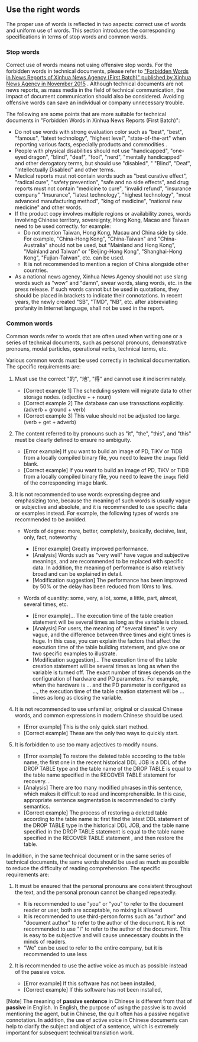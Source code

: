 ## Use the right words

The proper use of words is reflected in two aspects: correct use of words and uniform use of words. This section introduces the corresponding specifications in terms of stop words and common words.

### Stop words

Correct use of words means not using offensive stop words. For the forbidden words in technical documents, please refer to ["Forbidden Words in News Reports of Xinhua News Agency (First Batch)" published by Xinhua News Agency in November 2015](https://www.digitaling.com/articles/22975.html) . Although technical documents are not news reports, as mass media in the field of technical communication, the impact of document communication should also be considered. Avoiding offensive words can save an individual or company unnecessary trouble.

The following are some points that are more suitable for technical documents in "Forbidden Words in Xinhua News Reports (First Batch)":

- Do not use words with strong evaluation color such as "best", "best", "famous", "latest technology", "highest level", "state-of-the-art" when reporting various facts, especially products and commodities .
- People with physical disabilities should not use "handicapped", "one-eyed dragon", "blind", "deaf", "fool", "nerd", "mentally handicapped" and other derogatory terms, but should use "disabled", " "Blind", "Deaf", "Intellectually Disabled" and other terms.
- Medical reports must not contain words such as "best curative effect", "radical cure", "safety prevention", "safe and no side effects", and drug reports must not contain "medicine to cure", "invalid refund", "insurance company" "Insurance", "latest technology", "highest technology", "most advanced manufacturing method", "king of medicine", "national new medicine" and other words.
- If the product copy involves multiple regions or availability zones, words involving Chinese territory, sovereignty, Hong Kong, Macao and Taiwan need to be used correctly. for example:
  - Do not mention Taiwan, Hong Kong, Macau and China side by side. For example, "China-Hong Kong", "China-Taiwan" and "China-Australia" should not be used, but "Mainland and Hong Kong", "Mainland and Taiwan" or "Beijing-Hong Kong", "Shanghai-Hong Kong", "Fujian-Taiwan", etc. can be used.
  - It is not recommended to mention a region of China alongside other countries.
- As a national news agency, Xinhua News Agency should not use slang words such as "wow" and "damn", swear words, slang words, etc. in the press release. If such words cannot but be used in quotations, they should be placed in brackets to indicate their connotations. In recent years, the newly created "SB", "TMD", "NB", etc. after abbreviating profanity in Internet language, shall not be used in the report.

### Common words

Common words refer to words that are often used when writing one or a series of technical documents, such as personal pronouns, demonstrative pronouns, modal particles, operational verbs, technical terms, etc.

Various common words must be used correctly in technical documentation. The specific requirements are:

1. Must use the correct "的", "地", "得" and cannot use it indiscriminately.

    - [Correct example 1] The scheduling system will migrate data to other storage nodes. (adjective + + noun)
    - [Correct example 2] The database can use transactions explicitly. (adverb + ground + verb)
    - [Correct example 3] This value should not be adjusted too large. (verb + get + adverb)

2. The content referred to by pronouns such as "it", "the", "this", and "this" must be clearly defined to ensure no ambiguity.

    - [Error example] If you want to build an image of PD, TiKV or TiDB from a locally compiled binary file, you need to leave the `image` field blank.
    - [Correct example] If you want to build an image of PD, TiKV or TiDB from a locally compiled binary file, you need to leave the `image` field of the corresponding image blank.

3. It is not recommended to use words expressing degree and emphasizing tone, because the meaning of such words is usually vague or subjective and absolute, and it is recommended to use specific data or examples instead. For example, the following types of words are recommended to be avoided.

    - Words of degree: more, better, completely, basically, decisive, last, only, fact, noteworthy

        - [Error example] Greatly improved performance.
        - [Analysis] Words such as "very well" have vague and subjective meanings, and are recommended to be replaced with specific data. In addition, the meaning of performance is also relatively broad and can be explained in detail.
        - [Modification suggestion] The performance has been improved by 50% or the delay has been reduced from 10ms to 1ms.

    - Words of quantity: some, very, a lot, some, a little, part, almost, several times, etc.

        - [Error example]... The execution time of the table creation statement will be several times as long as the variable is closed.
        - [Analysis] For users, the meaning of "several times" is very vague, and the difference between three times and eight times is huge. In this case, you can explain the factors that affect the execution time of the table building statement, and give one or two specific examples to illustrate.
        - [Modification suggestion]… The execution time of the table creation statement will be several times as long as when the variable is turned off. The exact number of times depends on the configuration of hardware and PD parameters. For example, when the hardware is … and the PD parameter is configured as …, the execution time of the table creation statement will be … times as long as closing the variable.

4. It is not recommended to use unfamiliar, original or classical Chinese words, and common expressions in modern Chinese should be used.

    - [Error example] This is the only quick start method.
    - [Correct example] These are the only two ways to quickly start.

5. It is forbidden to use too many adjectives to modify nouns.

    - [Error example] To restore the deleted table according to the table name, the first one in the recent historical DDL JOB is a DDL of the DROP TABLE type and the table name of the DROP TABLE is equal to the table name specified in the RECOVER TABLE statement for recovery. .
    - [Analysis] There are too many modified phrases in this sentence, which makes it difficult to read and incomprehensible. In this case, appropriate sentence segmentation is recommended to clarify semantics.
    - [Correct example] The process of restoring a deleted table according to the table name is: first find the latest DDL statement of the DROP TABLE type in the historical DDL JOB, and the table name specified in the DROP TABLE statement is equal to the table name specified in the RECOVER TABLE statement , and then restore the table.

In addition, in the same technical document or in the same series of technical documents, the same words should be used as much as possible to reduce the difficulty of reading comprehension. The specific requirements are:

1. It must be ensured that the personal pronouns are consistent throughout the text, and the personal pronoun cannot be changed repeatedly.

   - It is recommended to use "you" or "you" to refer to the document reader or user, both are acceptable, no mixing is allowed
   - It is recommended to use third-person forms such as "author" and "document author" to refer to the author of the document. It is not recommended to use "I" to refer to the author of the document. This is easy to be subjective and will cause unnecessary doubts in the minds of readers.
   - "We" can be used to refer to the entire company, but it is recommended to use less

2. It is recommended to use the active voice as much as possible instead of the passive voice.

   - [Error example] If this software has not been installed,
   - [Correct example] If this software has not been installed,

[Note] The meaning of **passive sentence** in Chinese is different from that of **passive** in English. In English, the purpose of using the passive is to avoid mentioning the agent, but in Chinese, the quilt often has a passive negative connotation. In addition, the use of active voice in Chinese documents can help to clarify the subject and object of a sentence, which is extremely important for subsequent technical translation work.
